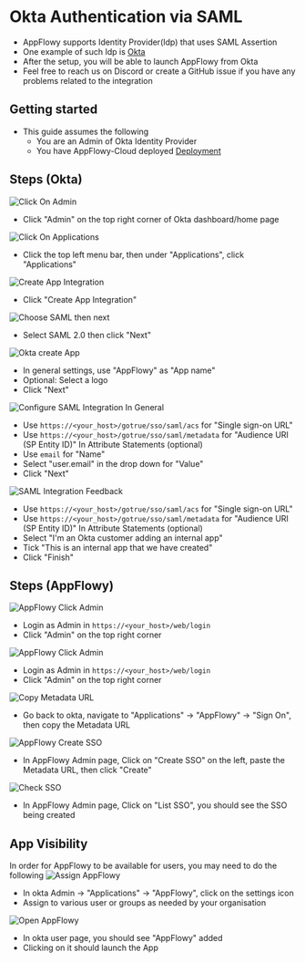 # Okta Authentication via SAML
- AppFlowy supports Identity Provider(Idp) that uses SAML Assertion
- One example of such Idp is [Okta](https://www.okta.com)
- After the setup, you will be able to launch AppFlowy from Okta
- Feel free to reach us on Discord or create a GitHub issue if you have any problems related to the integration

## Getting started
- This guide assumes the following
  - You are an Admin of Okta Identity Provider
  - You have AppFlowy-Cloud deployed [Deployment](./DEPLOYMENT.md)

## Steps (Okta)
![Click On Admin](../assets/images/okta_integration/click_on_admin.png)
- Click "Admin" on the top right corner of Okta dashboard/home page

![Click On Applications](../assets/images/okta_integration/click_on_applications.png)
- Click the top left menu bar, then under "Applications", click "Applications"

![Create App Integration](../assets/images/okta_integration/create_app_integration.png)
- Click "Create App Integration"

![Choose SAML then next](../assets/images/okta_integration/choose_saml_then_next.png)
- Select SAML 2.0 then click "Next"

![Okta create App](../assets/images/okta_integration/app_general_settings.png)
- In general settings, use "AppFlowy" as "App name"
- Optional: Select a logo
- Click "Next"

![Configure SAML Integration](../assets/images/okta_integration/configure_saml.png)
In General
- Use `https://<your_host>/gotrue/sso/saml/acs` for "Single sign-on URL"
- Use `https://<your_host>/gotrue/sso/saml/metadata` for "Audience URI (SP Entity ID)"
In Attribute Statements (optional)
- Use `email` for "Name"
- Select "user.email" in the drop down for "Value"
- Click "Next"

![SAML Integration Feedback](../assets/images/okta_integration/saml_integration_feedback.png)
- Use `https://<your_host>/gotrue/sso/saml/acs` for "Single sign-on URL"
- Use `https://<your_host>/gotrue/sso/saml/metadata` for "Audience URI (SP Entity ID)"
In Attribute Statements (optional)
- Select "I'm an Okta customer adding an internal app"
- Tick "This is an internal app that we have created"
- Click "Finish"

## Steps (AppFlowy)
![AppFlowy Click Admin](../assets/images/okta_integration/appflowy_click_admin.png)
- Login as Admin in `https://<your_host>/web/login`
- Click "Admin" on the top right corner

![AppFlowy Click Admin](../assets/images/okta_integration/appflowy_click_admin.png)
- Login as Admin in `https://<your_host>/web/login`
- Click "Admin" on the top right corner

![Copy Metadata URL](../assets/images/okta_integration/copy_metadata_url.png)
- Go back to okta, navigate to "Applications" -> "AppFlowy" -> "Sign On", then copy the Metadata URL

![AppFlowy Create SSO](../assets/images/okta_integration/appflowy_create_sso.png)
- In AppFlowy Admin page, Click on "Create SSO" on the left, paste the Metadata URL, then click "Create"

![Check SSO](../assets/images/okta_integration/appflowy_list_sso.png)
- In AppFlowy Admin page, Click on "List SSO", you should see the SSO being created

## App Visibility
In order for AppFlowy to be available for users, you may need to do the following
![Assign AppFlowy](../assets/images/okta_integration/assign_appflowy.png)
- In okta Admin -> "Applications" -> "AppFlowy", click on the settings icon
- Assign to various user or groups as needed by your organisation

![Open AppFlowy](../assets/images/okta_integration/open_appflowy.png)
- In okta user page, you should see "AppFlowy" added
- Clicking on it should launch the App
